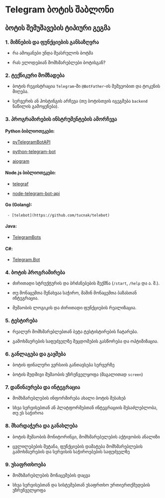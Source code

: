 #  Telegram ბოტის შაბლონი


## ბოტის შემუშავების ტიპიური გეგმა

### 1. მიზნების და ფუნქციების განსაზღვრა
   
   - რა ამოცანები უნდა შეასრულოს ბოტმა
   
   - რას ელოდებიან მომხმარებლები ბოტისგან?
    
### 2. ტექნიკური მომზადება

   - ბოტის რეგისტრაცია `Telegram`-ში `@BotFather`-ის მეშვეობით და ტოკენის მიღება.
       
   - სერვერის ან ჰოსტინგის არჩევა (თუ ბოტისთვის იგეგმება  `backend` ნაწილის გამოყენება).
    
### 3. პროგრამირების ინსტრუმენტების ამორჩევა

  #### Python ბიბლიოთეკები:
       
   - [pyTelegramBotAPI](https://github.com/eternnoir/pyTelegramBotAPI)
         
   - [python-telegram-bot](https://github.com/python-telegram-bot/python-telegram-bot)

   - [aiogram](https://github.com/aiogram/aiogram)
  
  #### Node.js ბიბლიოთეკები:
   
   - [telegraf](https://github.com/telegraf/telegraf)

   - [node-telegram-bot-api](https://github.com/yagop/node-telegram-bot-api)
  
  #### Go (Golang):
       
     - [telebot](https://github.com/tucnak/telebot)

  #### Java:
  
   - [TelegramBots](https://github.com/rubenlagus/TelegramBots)

   #### C#:
   
   - [Telegram.Bot](https://github.com/TelegramBots/Telegram.Bot)

### 4. ბოტის პროგრამირება
   
   - ძირითადი სტრუქტურის და ბრძანებების შექმნა (`/start`, `/help` და ა. შ.).
     
   - თუ მონაცემთა შენახვაა საჭირო, მაშინ მონაცემთა ბაზასთან ინტეგრაცია.
     
   - მუშაობის ლოგიკის და ძირითადი ფუნქციების რეალიზაცია.
     
### 5. ტესტირება
   
   - რეალურ მომხმარებლებთან ბეტა ტესტისტირების ჩატარება.
     
   - გამოხმაურების საფუძველზე შეცდომების გასწორება და ოპტიმიზაცია.
     
### 6. განლაგება და გავშება

   - ბოტის ფინალური ვერსიის განთავსება სერვერზე
     
   - ბოტის მუდმივი მუშაობის უზრუნველყოფა (მაგალითად `screen`)
     
### 7. დაწინაურება და ინტეგრაცია
    
   - მომხმარებლების ინფორმირება ახალი ბოტის შესახებ
     
   - სხვა სერვისებთან ან პლატფორმებთან ინტეგრაციის შესაძლებლობა, თუ ეს საჭიროა
     
### 8. მხარდაჭერა და განახლება
    
   - ბოტის მუშაობის მონიტორინგი, მომხმარებელების აქტივობის ანალიზი
     
   - ცვლილებების შეტანა, ფუნქციების დამატება მომხმარებლების გამოხმაურების და სერვისის საჭიროებების საფუძველზე
    
### 9. უსაფრთხოება

   - მომხმარებლების მონაცემების დაცვა
     
   - სხვა სერვისებთან და სისტემებთან უსაფრთხო ურთიერთქმედების უზრუნველყოფა
